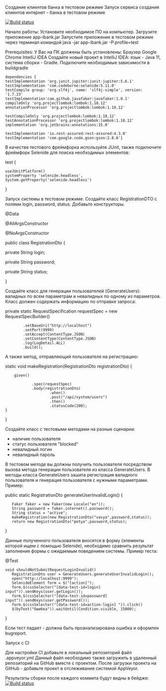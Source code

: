Создание клиентов банка в тестовом режиме
Запуск сервиса создания клиентов интернет - банка в тестовом режиме

[![Build status](https://ci.appveyor.com/api/projects/status/0srs7age2itcmcpv?svg=true)](https://ci.appveyor.com/project/lina108108/hw5-2)

Начало работы:
Установите необходимое ПО на компьютер.
Загрузите приложение app-ibank.jar
Запустите приложение в тестовом режиме через терминал командой java -jar app-ibank.jar -P:profile=test

Prerequisites:
У Вас на ПК должены быть установлены:
Браузер Google Chrome
IntelliJ IDEA
Создайте новый проект в IntelliJ IDEA: язык - Java 11, система сборки - Gradle. Подключите необходимые зависимости в buildgradle


    dependencies {
    testImplementation 'org.junit.jupiter:junit-jupiter:5.6.1'
    testImplementation 'com.codeborne:selenide:5.11.0'
    testCompile group: 'org.slf4j', name: 'slf4j-simple', version: '1.7.23'
    testImplementation'com.github.javafaker:javafaker:1.0.1'
    compileOnly 'org.projectlombok:lombok:1.18.12'
    annotationProcessor 'org.projectlombok:lombok:1.18.12'

    testCompileOnly 'org.projectlombok:lombok:1.18.12'
    testAnnotationProcessor 'org.projectlombok:lombok:1.18.12'
    implementation 'org.jetbrains:annotations:15.0'

    testImplementation 'io.rest-assured:rest-assured:4.3.0'
    testImplementation 'com.google.code.gson:gson:2.8.6'}



В качестве тестового фреймфорка используйте JUnit, также подключите фреймфорк Selenide для поиска необходимых элементов:

test {

    useJUnitPlatform()
    systemProperty 'selenide.headless', System.getProperty('selenide.headless')
}


Запуск системы в тестовом режиме.
Создайте класс RegistrationDTO с полями login, password, status. Добавьте конструкторы.

@Data

@AllArgsConstructor

@NoArgsConstructor

public class RegistrationDto {

 private String login;
 
 private String password;
 
 private String status;
 
}



Создайте класс для генерации пользователей (GenerateUsers): валидных по всем параметрам и невалидных по одному из параметров.
Класс должен содержать информацию по отправке запроса:

private static RequestSpecification requestSpec = new RequestSpecBuilder()

            .setBaseUri("http://localhost")
            .setPort(9999)
            .setAccept(ContentType.JSON)
            .setContentType(ContentType.JSON)
            .log(LogDetail.ALL)
            .build();
            
А также метод, отправляющий пользователя на регистрацию:

static void makeRegistration(RegistrationDto registrationDto) {
 
        given()
       
                .spec(requestSpec)
                .body(registrationDto)
                        .when()
                        .post("/api/system/users")
                        .then()
                        .statusCode(200);
    }
}


Создайте класс с тестовыми методами на разные сценарии:
- наличие пользователя
- статус пользователя "blocked"
- невалидный логин
- невалидный пароль

В тестовом методе вы должны получить пользователя посредством вызова метода генерации пользователя из класса GenerateUsers. В методы класса GenerateUsers зашита регистрация валидного пользователя и генерация пользователя с нужными параметрами. Пример:

public static RegistrationDto generateUserInvalidLogin() {

       Faker faker = new Faker(new Locale("en"));
       String password = faker.internet().password();
       String status = "active";
       makeRegistration(new RegistrationDto("vasya",password,status));
       return new RegistrationDto("petya",password,status);
   }
   
Данные полученного пользователя вносятся в форму (элементы которой ищем с помощью Selenide), необходимо сравнить результат заполнения формы с ожидаемым поведением системы.
Пример теста:


 @Test
 
    void shouldNotSubmitRequestLoginInvalid() 
       RegistrationDto user = GenerateUsers.generateUserInvalidLogin();
       open("http://localhost:9999");
       SelenideElement form = $("[action]");
       form.$(cssSelector("[data-test-id=login] input")).sendKeys(user.getLogin());
       form.$(cssSelector("[data-test-id=password] input")).sendKeys(user.getPassword());
       form.$(cssSelector("[data-test-id=action-login] ")).click()
       $(byText("Ошибка")).waitUntil(Condition.visible, 15000);
   }
   
   
Если тест падает - должна быть проанализирована ошибка и оформлен bugreport.

Запуск с CI

Для настройки CI добавьте в локальный репозиторий файл .appveyor.yml Данный файл необходимо также загружить в удаленный репозиторий на GitHub вместе с проектом. После загрузки проекта на GitHub - добавьте проект в отслеживание системой AppVeyor.

Результаты сборки после каждого коммита будут видны в бейдже: 
 [![Build status](https://ci.appveyor.com/api/projects/status/0srs7age2itcmcpv?svg=true)](https://ci.appveyor.com/project/lina108108/hw5-2)
